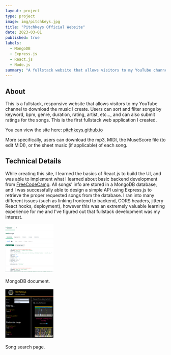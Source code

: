```yaml
---
layout: project
type: project
image: img/pitchkeys.jpg
title: "Pitchkeys Official Website"
date: 2023-03-01
published: true
labels:
  - MongoDB
  - Express.js
  - React.js
  - Node.js
summary: "A fullstack website that allows visitors to my YouTube channel to download the music I create and transcribe."
---
```


## About

This is a fullstack, responsive website that allows visitors to my YouTube channel to download the music I create. Users can sort and filter songs by keyword, bpm, genre, duration, rating, artist, etc..., and can also submit ratings for the songs. This is the first fullstack web application I created.

You can view the site here: [pitchkeys.github.io](https://pitchkeys.github.io/)

More specifically, users can download the mp3, MIDI, the MuseScore file (to edit MIDI), or the sheet music (if applicable) of each song.

## Technical Details

While creating this site, I learned the basics of React.js to build the UI, and was able to implement what I learned about basic backend development from [FreeCodeCamp](https://freecodecamp.org). All songs' info are stored in a MongoDB database, and I was successfully able to design a simple API using Express.js to retrieve the proper requested songs from the database. I ran into many different issues (such as linking frontend to backend, CORS headers, jittery React hooks, deployment), however this was an extremely valuable learning experience for me and I've figured out that fullstack development was my interest.

<img class="img-fluid" width = "30%" src="../img/pitchkeys_mongodb.png">
<br><br>
MongoDB document.
<br><br>
<img class="img-fluid" width = "30%" src="../img/pitchkeys_find.png">
<br><br>
Song search page.
<br><br>
